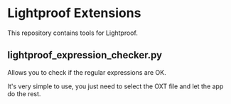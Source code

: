 Lightproof Extensions
====================

This repository contains tools for Lightproof.


lightproof_expression_checker.py
-------

Allows you to check if the regular expressions are OK.

It's very simple to use, you just need to select the OXT file and let the app do the rest.
